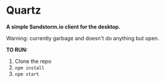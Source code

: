 # Quartz

**A simple Sandstorm.io client for the desktop.**

Warning: currently garbage and doesn't do anything but open.

**TO RUN:**
1. Clone the repo
2. `npm install`
3. `npm start`
